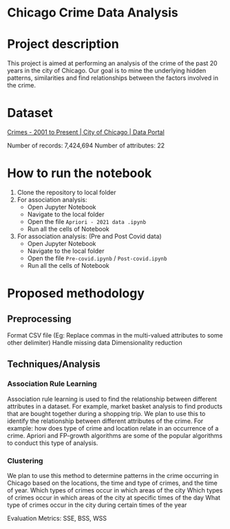 # Chicago Crime Data Analysis 

# Project description

This project is aimed at performing an analysis of the crime of the past 20 years in the city of Chicago. Our goal is to mine the underlying hidden patterns, similarities and find relationships between the factors involved in the crime.

# Dataset

[Crimes - 2001 to Present | City of Chicago | Data Portal](https://data.cityofchicago.org/Public-Safety/Crimes-2001-to-Present/ijzp-q8t2/data)

Number of records: 7,424,694
Number of attributes: 22 

# How to run the notebook

1. Clone the repository to local folder
2. For association analysis:
   - Open Jupyter Notebook
   - Navigate to the local folder
   - Open the file `Apriori - 2021 data .ipynb`
   - Run all the cells of Notebook
3. For association analysis: (Pre and Post Covid data)
   - Open Jupyter Notebook
   - Navigate to the local folder
   - Open the file `Pre-covid.ipynb` / `Post-covid.ipynb`
   - Run all the cells of Notebook

# Proposed methodology

## Preprocessing

Format CSV file (Eg: Replace commas in the multi-valued attributes to some other delimiter)
Handle missing data
Dimensionality reduction

## Techniques/Analysis

### Association Rule Learning

Association rule learning is used to find the relationship between different attributes in a dataset. For example, market basket analysis to find products that are bought together during a shopping trip. We plan to use this to identify the relationship between different attributes of the crime. For example: how does type of crime and location relate in an occurrence of a crime. Apriori and FP-growth algorithms are some of the popular algorithms to conduct this type of analysis. 

### Clustering
We plan to use this method to determine patterns in the crime occurring in Chicago based on the locations, the time and type of crimes, and the time of year. 
Which types of crimes occur in which areas of the city
Which types of crimes occur in which areas of the city at specific times of the day
What type of crimes occur in the city during certain times of the year

Evaluation Metrics: SSE, BSS, WSS 
